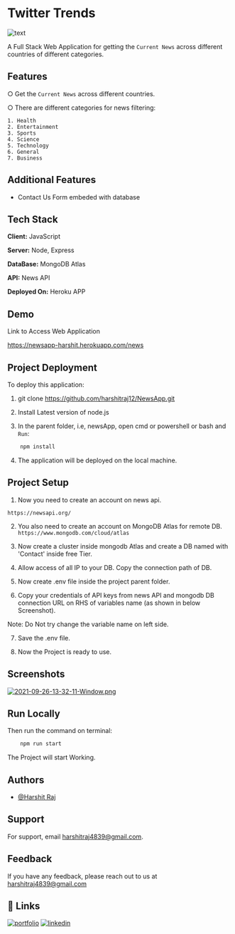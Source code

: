
# Twitter Trends     

![text](https://codemoto.io/wp-content/themes/cloudhost/library/images/node-express-mongo.png)

A Full Stack Web Application for getting the `Current News` across different countries of different categories.



## Features

○ Get the `Current News` across different countries.

○ There are different categories for news filtering: 

    1. Health
    2. Entertainment
    3. Sports
    4. Science
    5. Technology
    6. General
    7. Business





  
## Additional Features

- Contact Us Form embeded with database

  
## Tech Stack

**Client:** JavaScript

**Server:** Node, Express

**DataBase:** MongoDB Atlas
  
**API:** News API

**Deployed On:** Heroku APP

## Demo

Link to Access Web Application

https://newsapp-harshit.herokuapp.com/news

  
## Project Deployment

To deploy this application:

1. git clone https://github.com/harshitraj12/NewsApp.git

2. Install Latest version of node.js

3. In the parent folder, i.e, newsApp, open cmd or powershell or bash and `Run`: 

```bash
    npm install
```

4. The application will be deployed on the local machine.
## Project Setup

1. Now you need to create an account on news api. 

`https://newsapi.org/`


2. You also need to create an account on MongoDB Atlas for remote DB.
`https://www.mongodb.com/cloud/atlas` 

3. Now create a cluster inside mongodb Atlas and create a DB named with 'Contact' inside free Tier.

4. Allow access of all IP to your DB. Copy the connection path of DB.

5. Now create .env file inside the project parent folder.

6. Copy your credentials of API keys from news API and mongodb DB connection URL on RHS of variables name (as shown in below Screenshot).

Note: Do Not try change the variable name on left side.
  

7. Save the .env file. 

9. Now the Project is ready to use.

## Screenshots

[![2021-09-26-13-32-11-Window.png](https://i.postimg.cc/4dgLS9QC/2021-09-26-13-32-11-Window.png)](https://postimg.cc/3ytFyWq9)  
## Run Locally

Then run the command on terminal: 
```bash
    npm run start
```

The Project will start Working.
## Authors

- [@Harshit Raj](https://github.com/harshitraj12/)

  
## Support

For support, email harshitraj4839@gmail.com.

  
## Feedback

If you have any feedback, please reach out to us at harshitraj4839@gmail.com

  
## 🔗 Links
[![portfolio](https://img.shields.io/badge/my_portfolio-000?style=for-the-badge&logo=ko-fi&logoColor=white)](https://harshitraj-portfolio.herokuapp.com/)
[![linkedin](https://img.shields.io/badge/linkedin-0A66C2?style=for-the-badge&logo=linkedin&logoColor=white)](https://www.linkedin.com/in/harshit-raj-1a95221b9
)

  